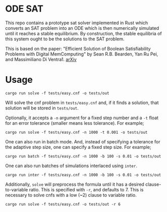 # ODE SAT

This repo contains a prototype sat solver implemented in Rust which converts an SAT problem into an ODE which is then numerically simulated until it reaches a stable equilibrium. By construction, the stable equilibria of this system ought to be the solutions to the SAT problem.

This is based on the paper:
"Efficient Solution of Boolean Satisfiability Problems with Digital MemComputing" by Sean R.B. Bearden, Yan Ru Pei, and Massimiliano Di Ventra1. [arXiv](https://arxiv.org/abs/2011.06551)

# Usage

```
cargo run solve -f tests/easy.cnf -o tests/out
```

Will solve the cnf problem in `tests/easy.cnf` and, if it finds a solution, that solution will be stored in `tests/out`.

Optionally, it accepts a `-n` argument for a fixed step number and a `-t` float for an error tolerance (smaller means less tolerance). For example;

```
cargo run solve -f tests/easy.cnf -n 1000 -t 0.001 -o tests/out
```

One can also run in batch mode. And, instead of specifying a tolerance for the adaptive step size, one can specify a fixed step size. For example;

```
cargo run batch -f tests/easy.cnf -n 1000 -b 100 -s 0.01 -o tests/out
```

One can also run batches of simulations interlaced using `inter`.

```
cargo run inter -f tests/easy.cnf -n 1000 -b 100 -s 0.01 -o tests/out
```

Additionally, `solve` will preprocess the formula until it has a desired clause-to-variable ratio. This is specified with `-r`, and defaults to 7. This is necessary to solve cnfs with a low (~2) clause to variable ratio.

```
cargo run solve -f tests/easy.cnf -o tests/out -r 6
```